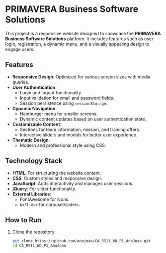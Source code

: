 # PRIMAVERA Business Software Solutions

This project is a responsive website designed to showcase the **PRIMAVERA Business Software Solutions** platform. It includes features such as user login, registration, a dynamic menu, and a visually appealing design to engage users.

## Features

- **Responsive Design**: Optimized for various screen sizes with media queries.
- **User Authentication**:
  - Login and logout functionality.
  - Input validation for email and password fields.
  - Session persistence using `sessionStorage`.
- **Dynamic Navigation**:
  - Hamburger menu for smaller screens.
  - Dynamic content updates based on user authentication state.
- **Customizable Content**:
  - Sections for team information, mission, and training offers.
  - Interactive sliders and modals for better user experience.
- **Thematic Design**:
  - Modern and professional style using CSS.

## Technology Stack

- **HTML**: For structuring the website content.
- **CSS**: Custom styles and responsive design.
- **JavaScript**: Adds interactivity and manages user sessions.
- **jQuery**: For slider functionality.
- **External Libraries**:
  - FontAwesome for icons.
  - `bxSlider` for carousel/sliders.

## How to Run

1. Clone the repository:
   ```bash
   git clone https://github.com/anajoao/CA_RS11_WD_P1_AnaJoao.git
   cd CA_RS11_WD_P1_AnaJoao
